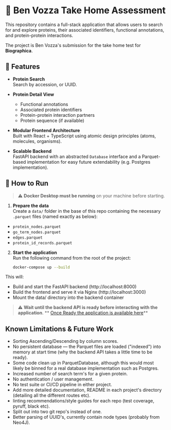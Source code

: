 # 🧬 Ben Vozza Take Home Assessment

This repository contains a full-stack application that allows users to search for and explore proteins, their associated identifiers, functional annotations, and protein-protein interactions. 

The project is Ben Vozza's submission for the take home test for **Biographica**.

## 🚀 Features

- **Protein Search**  
  Search by accession, or UUID.

- **Protein Detail View**  
  - Functional annotations  
  - Associated protein identifiers  
  - Protein-protein interaction partners  
  - Protein sequence (if available)

- **Modular Frontend Architecture**  
  Built with React + TypeScript using atomic design principles (atoms, molecules, organisms).

- **Scalable Backend**  
  FastAPI backend with an abstracted `Database` interface and a Parquet-based implementation for easy future extendability (e.g. Postgres implementation).


## 🐳 How to Run

> ⚠️ **Docker Desktop must be running** on your machine before starting.

1. **Prepare the data**  
  Create a `data/` folder in the base of this repo containing the necessary `.parquet` files (named exactly as below):
  - `protein_nodes.parquet`
  - `go_term_nodes.parquet`
  - `edges.parquet`
  - `protein_id_records.parquet`

2. **Start the application**  
   Run the following command from the root of the project:

   ```bash
   docker-compose up --build
   ```

This will:
- Build and start the FastAPI backend (http://localhost:8000)
- Build the frontend and serve it via Nginx (http://localhost:3000)
- Mount the data/ directory into the backend container

> ⚠️ **Wait until the backend API is ready before interacting with the application**.
** [Once Ready the application is available here](http://localhost:3000)**


##  Known Limitations & Future Work
- Sorting Ascending/Descending by column scores.
- No persistent database — the Parquet files are loaded ("indexed") into memory at start time (why the backend API takes a little time to be ready).
- Some code clean up in ParquetDatabase, although this would most likely be binned for a real database implementation such as Postgres.
- Increased number of search term's for a given protein.
- No authentication / user management.
- No test suite or CI/CD pipeline in either project.
- Add more detailed documentation, README in each project's directory (detailing all the different routes etc). 
- linting recommendations/style guides for each repo (test coverage, pyruff, black etc).
- Split out into two git repo's instead of one.
- Better parsing of UUID's, currently contain node types (probably from Neo4J). 

